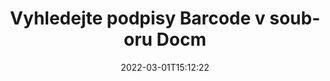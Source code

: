 ---
############################# Static ############################
layout: "auto-gen-signature"
date: 2022-03-01T15:12:22
draft: false
operation: Search
signaturetype: Barcode
fileformat: Docm
productName: .NET
lang: cs
productCode: net
otherformats: pdf doc docx docm dot dotm dotx odt ott rtf xls xlsx xlsm xlsb csv ods ots xltx xltm ppt pptx pps ppsx odp otp potx potm pptm ppsm png jpg bmp gif tiff svg webp wmf
breadcrumb: Search Barcode signatures at Docm with C#

############################# Head ############################
head_title: "Vyhledejte podpisy Barcode v souboru Docm v C#"
head_description: "Použijte .NET k vyhledávání podpisů Barcode v souborech Docm pomocí několika řádků kódu."

############################# Header ############################
title: "Vyhledejte podpisy Barcode v souboru Docm"
description: "Nativní API .NET umožňuje vyhledávat podpisy Barcode v již podepsaných souborech Docm. Proveďte pokročilé vyhledávání elektronických podpisů ve svých dokumentech Docm pomocí několika řádků kódu."
bg_image: "https://cms.admin.containerize.com/templates/aspose/App_Themes/V3/images/bg/header1.png"
bg_overlay: false
button:
    enable: true

############################# SubMenu ############################
submenu:
    enable: true

    left:
        img_alt: "GroupDocs.Signature for .NET"
        image: "https://cms.admin.containerize.com/templates/groupdocs/images/product-logos/90x90-noborder/groupdocsature-net.png"
        product: "GroupDocs.Signature"
        platform: ".NET"



############################# About ############################
about:
    enable: true
    title: "O GroupDocs.Signature for .NET API"
    content: |
        [GroupDocs.Signature for .NET](https://products.groupdocs.com/signature/net/) poskytuje .NET API pro zpracování dokumentů pomocí různých typů podpisů, jako jsou texty, obrázky, digitální certifikáty, čárové kódy, QR kódy, razítka nebo metadata. Uživatelé mohou přidávat, mazat, aktualizovat, ověřovat nebo prohledávat elektronické podpisy v souborech PDF, dokumentech MS Word, sešitech MS Excel, prezentacích MS PowerPoint, souborech Adobe Photoshop a různých obrazových formátech s další podporou pro přizpůsobení vlastností podpisů podle potřeby.
    

############################# Steps ############################
steps:
    enable: true
    title_left: "Jak hledat podpisy Barcode v Docm"
    content_left: |
        [GroupDocs.Signature for .NET](https://products.groupdocs.com/signature/net/) usnadňuje vývojářům .NET hledání podpisů Barcode v souborech Docm z jejich aplikací implementací několika snadných kroků.
        
        * Vytvořte novou instanci třídy Signature a předejte cestu ke zdrojovému dokumentu jako parametr konstruktoru.
        * Vytvořte instanci objektu SearchOptions podle vašich požadavků a zadejte možnosti vyhledávání.
        * Zavolejte metodu Search instance třídy Signature a předejte jí SearchOptions.
        * Zpracujte výsledky vyhledávání podle svých požadavků.

    title_right: "Požadavky na systém"
    content_right: |
        GroupDocs.Signature for .NET jsou podporovány na všech hlavních platformách a operačních systémech. Před spuštěním níže uvedeného kódu se prosím ujistěte, že máte ve svém systému nainstalovány následující předpoklady.

        * Operační systémy: Microsoft Windows, Linux, MacOS
        * Vývojová prostředí: Microsoft Visual Studio, Xamarin, MonoDevelop
        * Frameworks: .NET Framework, .NET Standard, .NET Core, Mono
        * Stáhněte si nejnovější verzi GroupDocs.Signature for .NET z [Nuget](https://www.nuget.org/packages/groupdocs.signature)
         
    code: |
        ```csharp    
        
        // Set up input Docm file
        string filePath = "input.docm";

        // Instantiate Signature for input file
        using (var signature = new GroupDocs.Signature.Signature(filePath))
        {
                //Create search options
                BarcodeSearchOptions options = new BarcodeSearchOptions()
                {
                    // specify special pages to search on 
                    AllPages = false,
                    // single page number
                    PageNumber = 1,
                    // set up text match type
                    MatchType = TextMatchType.Contains,
                    // specify text pattern to search
                    Text = "Text signature",
                    // return  Barcode images for processing
                    ReturnContent = true,
                    // set up type of returned  Barcode images
                    ReturnContentType = FileType.PNG
                };

                // search for Barcode signatures in Docm document
                List<BarcodeSignature> signatures = signature.Search<BarcodeSignature>(options);

                // process signatures which were found                
                foreach (BarcodeSignature item in signatures)
                {
                    //...
                }
        }

        ```

############################# Demos ############################
demos:
    enable: true
    title: "Vyhledejte živé ukázky elektronických podpisů Barcode"
    content: |
       Navštivte web [GroupDocs.Signature App](https://products.groupdocs.app/signature/family) a vyhledejte v dokumentu různé elektronické podpisy do souborů Docm právě teď.

        
############################# More Formats ############################
more_formats:
    enable: true
    title: "Vyhledejte další podpisy Barcode pomocí C#"
    content: |
        "Vyhledávání elektronických podpisů v různých dokumentech. Najděte podpisy z jednoho z oblíbených formátů souborů, jak je uvedeno níže."
    format: 
           
       
back_to_top:
    enable: true
---